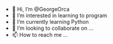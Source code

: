 - 👋 Hi, I’m @GeorgeOrca
- 👀 I’m interested in learning to program 
- 🌱 I’m currently learning Python 
- 💞️ I’m looking to collaborate on ...
- 📫 How to reach me ...

<!---
GeorgeOrca/GeorgeOrca is a ✨ special ✨ repository because its `README.md` (this file) appears on your GitHub profile.
You can click the Preview link to take a look at your changes.
--->
